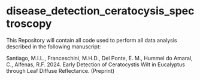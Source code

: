 # disease_detection_ceratocysis_spectroscopy
This Repository will contain all code used to perform all data analysis described in the following manuscript:


Santiago, M.I.L., Franceschini, M.H.D., Del Ponte, E. M., Hummel do Amaral, C., Alfenas, R.F. 2024. Early Detection of Ceratocystis Wilt in Eucalyptus through Leaf Diffuse Reflectance. (Preprint)
